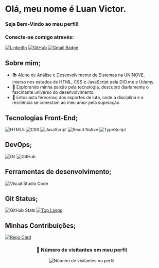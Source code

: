 # Olá, meu nome é Luan Victor.

### Seja Bem-Vindo ao meu perfil!

### Conecte-se comigo através:

[![LinkedIn](https://img.shields.io/badge/-Luan-blue?style=flat-square&logo=Linkedin&logoColor=white&link=https://www.linkedin.com/in/luan-vg-79386722b/)](https://www.linkedin.com/in/luan-vg-79386722b/)
[![GitHub](https://img.shields.io/github/followers/iuricode?label=follow&style=social)](https://www.github.com/LuanVG)
[![Gmail Badge](https://img.shields.io/badge/-luan_g.12@hotmail.com-006bed?style=flat-square&logo=Gmail&logoColor=white&link=mailto:luan_g.12@hotmail.com)](mailto:luan_g.12@hotmail.com)

## Sobre mim;

- 📚 Aluno de Análise e Desenvolvimento de Sistemas na UNINOVE, imerso nos estudos de HTML, CSS e JavaScript pela DIO.me e Udemy.
- 🚀 Explorando minha paixão pela tecnologia, descubro diariamente o fascinante universo do desenvolvimento.
- 🥊 Entusiasta fervoroso dos esportes de luta, onde a disciplina e a resiliência se conectam ao meu amor pela superação.
  

## Tecnologias Front-End;

![HTML5](https://img.shields.io/badge/-HTML5-333333?style=flat&logo=HTML5)
![CSS](https://img.shields.io/badge/-CSS-333333?style=flat&logo=CSS3&logoColor=1572B6)
![JavaScript](https://img.shields.io/badge/-JavaScript-333333?style=flat&logo=javascript)
![React Native](https://img.shields.io/badge/-React%20Native-333333?style=flat&logo=react)
![TypeScript](https://img.shields.io/badge/-TypeScript-007ACC?style=flat&logo=typescript&logoColor=white)

## DevOps;
![Git](https://img.shields.io/badge/-Git-333333?style=flat&logo=git)
![GitHub](https://img.shields.io/badge/-GitHub-333333?style=flat&logo=github)

## Ferramentas de desenvolvimento;
![Visual Studio Code](https://img.shields.io/badge/-Visual%20Studio%20Code-333333?style=flat&logo=visual-studio-code&logoColor=007ACC)

## Git Status;

![GitHub Stats](https://github-readme-stats.vercel.app/api?username=LuanVG&theme=transparent&bg_color=000&border_color=30A3DC&show_icons=true&icon_color=30A3DC&title_color=E94D5F&text_color=FFF&hide_title=true&hide=stars)
[![Top Langs](https://github-readme-stats.vercel.app/api/top-langs/?username=LuanVG&theme=dark&hide_border=false&include_all_commits=true&count_private=true&layout=compact)](https://github.com/LuanVG)

## Minhas Contribuições;
[![Repo Card](https://github-readme-stats.vercel.app/api/pin/?username=LuanVG&repo=dio-lab-open-source&bg_color=000&border_color=30A3DC&show_icons=true&icon_color=30A3DC&title_color=E94D5F&text_color=FFF)](https://github.com/LuanVG/dio-lab-open-source)

<div align="center">
  <h3><b>📍 Número de visitantes em meu perfil</b></h3>
</div>

<p align="center">
  <img src="https://profile-counter.glitch.me/LuanVG/count.svg" alt="Número de visitantes no perfil">
</p>
